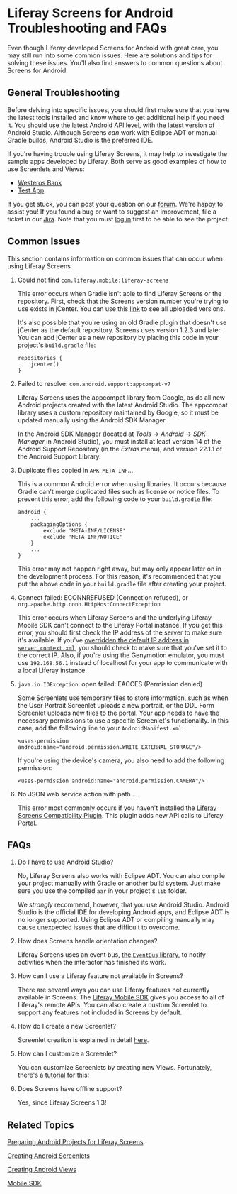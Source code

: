 # Liferay Screens for Android Troubleshooting and FAQs [](id=liferay-screens-for-android-troubleshooting-and-faqs)

Even though Liferay developed Screens for Android with great care, you may still
run into some common issues. Here are solutions and tips for solving these
issues. You'll also find answers to common questions about Screens for Android. 

## General Troubleshooting [](id=general-troubleshooting)

Before delving into specific issues, you should first make sure that you have 
the latest tools installed and know where to get additional help if you need it. 
You should use the latest Android API level, with the latest version of Android 
Studio. Although Screens *can* work with Eclipse ADT or manual Gradle builds, 
Android Studio is the preferred IDE. 

If you're having trouble using Liferay Screens, it may help to investigate the 
sample apps developed by Liferay. Both serve as good examples of how to use 
Screenlets and Views: 

- [Westeros Bank](https://github.com/liferay/liferay-screens/tree/master/android/samples/bankofwesteros) 
- [Test App](https://github.com/liferay/liferay-screens/tree/master/android/samples/test-app). 

If you get stuck, you can post your question on our 
[forum](https://www.liferay.com/community/forums/-/message_boards/category/42706063).
We're happy to assist you! If you found a bug or want to suggest an improvement, 
file a ticket in our 
[Jira](https://issues.liferay.com/browse/LMW/). 
Note that you must 
[log in](https://issues.liferay.com/login.jsp?os_destination=%2Fbrowse%2F) 
first to be able to see the project.

## Common Issues [](id=troubleshooting)

This section contains information on common issues that can occur when using 
Liferay Screens. 

1.  Could not find `com.liferay.mobile:liferay-screens`

    This error occurs when Gradle isn't able to find Liferay Screens or the 
    repository. First, check that the Screens version number you're trying to 
    use exists in jCenter. You can use this
    [link](https://bintray.com/liferay/liferay-mobile/liferay-screens/view) 
    to see all uploaded versions.

    It's also possible that you're using an old Gradle plugin that doesn't use 
    jCenter as the default repository. Screens uses version 1.2.3 and later. You 
    can add jCenter as a new repository by placing this code in your project's 
    `build.gradle` file: 

        repositories {
            jcenter()
        }

2.  Failed to resolve: `com.android.support:appcompat-v7`

    Liferay Screens uses the appcompat library from Google, as do all new 
    Android projects created with the latest Android Studio. The appcompat 
    library uses a custom repository maintained by Google, so it must be updated 
    manually using the Android SDK Manager. 

    In the Android SDK Manager (located at *Tools* &rarr; *Android* &rarr; *SDK
    Manager* in Android Studio), you must install at least version 14 of the 
    Android Support Repository (in the *Extras* menu), and version 22.1.1 of the
    Android Support Library.

3.  Duplicate files copied in `APK META-INF`...

    This is a common Android error when using libraries. It occurs because 
    Gradle can't merge duplicated files such as license or notice files. To 
    prevent this error, add the following code to your `build.gradle` file:

        android {
            ...
            packagingOptions {
                exclude 'META-INF/LICENSE'
                exclude 'META-INF/NOTICE'
            }
            ...
        }

    This error may not happen right away, but may only appear later on in the
    development process. For this reason, it's recommended that you put the
    above code in your `build.gradle` file after creating your project. 

4.  Connect failed: ECONNREFUSED (Connection refused), or 
   `org.apache.http.conn.HttpHostConnectException`

    This error occurs when Liferay Screens and the underlying Liferay Mobile 
    SDK can't connect to the Liferay Portal instance. If you get this error, 
    you should first check the IP address of the server to make sure it's 
    available. If you've 
    [overridden the default IP address in `server_context.xml`](/develop/tutorials/-/knowledge_base/6-2/preparing-android-projects-for-liferay-screens#configuring-communication-with-liferay), 
    you should check to make sure that you've set it to the correct IP. Also, if 
    you're using the Genymotion emulator, you must use `192.168.56.1` instead of 
    localhost for your app to communicate with a local Liferay instance. 

5.  `java.io.IOException`: open failed: EACCES (Permission denied)

    Some Screenlets use temporary files to store information, such as when the
    User Portrait Screenlet uploads a new portrait, or the DDL Form Screenlet
    uploads new files to the portal. Your app needs to have the necessary
    permissions to use a specific Screenlet's functionality. In this case, add
    the following line to your `AndroidManifest.xml`: 

        <uses-permission android:name="android.permission.WRITE_EXTERNAL_STORAGE"/>

    If you're using the device's camera, you also need to add the following 
    permission:

        <uses-permission android:name="android.permission.CAMERA"/>

6.  No JSON web service action with path ...

    This error most commonly occurs if you haven't installed the 
    [Liferay Screens Compatibility Plugin](https://github.com/liferay/liferay-screens/tree/master/portal). 
    This plugin adds new API calls to Liferay Portal.

## FAQs [](id=faqs)

1.  Do I have to use Android Studio?

    No, Liferay Screens also works with Eclipse ADT. You can also compile your 
    project manually with Gradle or another build system. Just make sure you use 
    the compiled `aar` in your project's `lib` folder.

    We *strongly* recommend, however, that you use Android Studio. Android 
    Studio is the official IDE for developing Android apps, and Eclipse ADT is 
    no longer supported. Using Eclipse ADT or compiling manually may cause 
    unexpected issues that are difficult to overcome. 

2.  How does Screens handle orientation changes?

    Liferay Screens uses an event bus, 
    [the `EventBus` library](http://greenrobot.github.io/EventBus/), 
    to notify activities when the interactor has finished its work. 

3.  How can I use a Liferay feature not available in Screens?

    There are several ways you can use Liferay features not currently available 
    in Screens. The 
    [Liferay Mobile SDK](https://github.com/liferay/liferay-mobile-sdk) 
    gives you access to all of Liferay's remote APIs. You can also create a 
    custom Screenlet to support any features not included in Screens by default. 

4.  How do I create a new Screenlet?

    Screenlet creation is explained in detail 
    [here](/develop/tutorials/-/knowledge_base/6-2/creating-android-screenlets).

5.  How can I customize a Screenlet?

    You can customize Screenlets by creating new Views. Fortunately, there's a 
    [tutorial](/develop/tutorials/-/knowledge_base/6-2/creating-android-views) 
    for this! 

6.  Does Screens have offline support?

    Yes, since Liferay Screens 1.3! 

## Related Topics [](id=related-topics)

[Preparing Android Projects for Liferay Screens](/develop/tutorials/-/knowledge_base/6-2/preparing-android-projects-for-liferay-screens)

[Creating Android Screenlets](/develop/tutorials/-/knowledge_base/6-2/creating-android-screenlets)

[Creating Android Views](/develop/tutorials/-/knowledge_base/6-2/creating-android-views)

[Mobile SDK](/develop/tutorials/-/knowledge_base/6-2/mobile)
